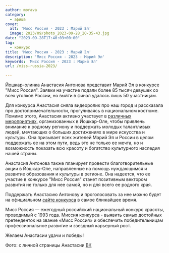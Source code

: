 ```yaml
---
author: morava
category:
  - афиша
cover:
  alt: 'Мисс Россия - 2023 : Марий Эл'
  image: 2023/09/photo_2023-09-28_20-35-43.jpg
date: "2023-09-28T17:40:03+00:00"
tag:
  - конкурс
title: 'Мисс Россия - 2023 : Марий Эл'
description: 'Мисс Россия - 2023 : Марий Эл'
keywords: 'Мисс Россия - 2023 : Марий Эл'
url: /miss-russia-2023/

---
```

Йошкар-олинка Анастасия Антонова представит Марий Эл в конкурсе "Мисс Россия". Заявки на участие подали более 85 тысяч девушек со всех уголков России, но выйти в финал удалось лишь 50 участницам.

Для конкурса Анастасия сняла видеоролик про наш город и рассказала про достопримечательности, прогуливаясь в национальном костюме. Помимо этого, Анастасия активно участвует в [различных мероприятиях](/gosarhiv/), организованных в Йошкар-Оле, чтобы привлечь внимание к родному региону и поддержать молодых талантливых людей, мечтающих о больших достижениях в мире искусства и культуры. Она призывает всех жителей Марий Эл и России в целом поддержать ее на этом пути, ведь это не только ее мечта, но и возможность показать всю красоту и богатство культурного наследия нашей страны.

Анастасия Антонова также планирует провести благотворительные акции в Йошкар-Оле, направленные на помощь нуждающимся и развитие образования и культуры в регионе. Она надеется, что ее участие в конкурсе "Мисс Россия" станет позитивным вектором развития не только для нее самой, но и для всего ее родного края.

Поддержать Анастасию Антонову и проголосовать за нее можно будет на официальном [сайте конкурса](https://www.missrussia.ru/) в самое ближайшее время.

Мисс Россия — ежегодный российский национальный конкурс красоты, проводимый с 1993 года. Миссия конкурса - выявить самых достойных претенденток на звание «Мисс Россия» и обеспечить победительницам профессиональное развитие и звездный карьерный рост.

Желаем Анастасии удачи и победы!

Фото: с личной страницы Анастасии [ВК](https://vk.com/id145764658)

